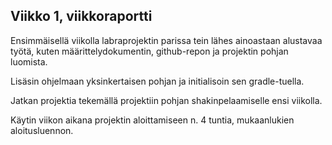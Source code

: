 ## Viikko 1, viikkoraportti

Ensimmäisellä viikolla labraprojektin parissa tein lähes ainoastaan alustavaa työtä, kuten määrittelydokumentin, github-repon ja projektin pohjan luomista.

Lisäsin ohjelmaan yksinkertaisen pohjan ja initialisoin sen gradle-tuella.

Jatkan projektia tekemällä projektiin pohjan shakinpelaamiselle ensi viikolla.

Käytin viikon aikana projektin aloittamiseen n. 4 tuntia, mukaanlukien aloitusluennon.
